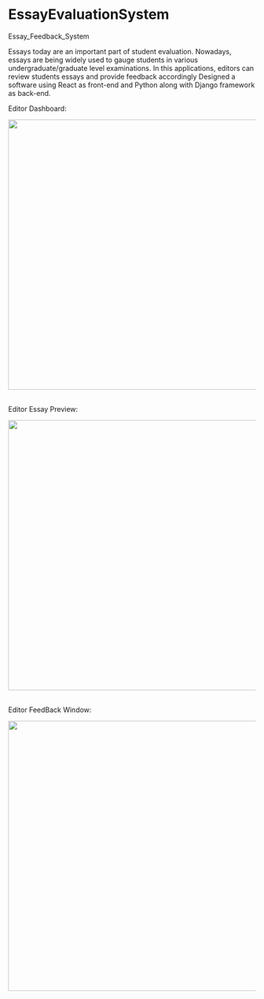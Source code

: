 # EssayEvaluationSystem
Essay_Feedback_System

Essays today are an important part of student evaluation. Nowadays, essays are being widely used to gauge students in various undergraduate/graduate level examinations.  In this applications, editors can review students essays and provide feedback accordingly 
Designed a software using React as front-end and Python along with Django framework as back-end.

Editor Dashboard:

<img src="https://klaasx.com/media/prompt/3.jpeg" width="550">
<br><br>

Editor Essay Preview:

<img src="https://klaasx.com/media/prompt/2.jpeg" width="550">
<br><br>


Editor FeedBack Window:

<img src="https://klaasx.com/media/prompt/1.jpeg" width="550">
<br><br>
